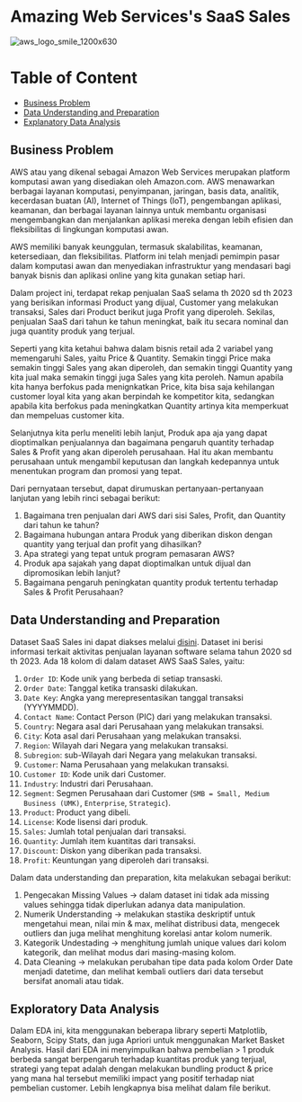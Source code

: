 # **Amazing Web Services's SaaS Sales**

![aws_logo_smile_1200x630](https://github.com/valeriatrisna/AWS-SaaS-Sales-Capstone-2/assets/160201503/67d12361-ab5b-40de-a51c-89852b92cd6a)

# Table of Content
* [Business Problem](https://github.com/valeriatrisna/AWS-SaaS-Sales-Capstone-2/blob/main/README.md#business-problem)
* [Data Understanding and Preparation](https://github.com/valeriatrisna/AWS-SaaS-Sales-Capstone-2/blob/main/README.md#data-understanding-and-preparation)
* [Explanatory Data Analysis](https://github.com/valeriatrisna/AWS-SaaS-Sales-Capstone-2/blob/main/README.md#exploratory-data-analysis)

    
## Business Problem
AWS atau yang dikenal sebagai Amazon Web Services merupakan platform komputasi awan yang disediakan oleh Amazon.com. AWS menawarkan berbagai layanan komputasi, penyimpanan, jaringan, basis data, analitik, kecerdasan buatan (AI), Internet of Things (IoT), pengembangan aplikasi, keamanan, dan berbagai layanan lainnya untuk membantu organisasi mengembangkan dan menjalankan aplikasi mereka dengan lebih efisien dan fleksibilitas di lingkungan komputasi awan.

AWS memiliki banyak keunggulan, termasuk skalabilitas, keamanan, ketersediaan, dan fleksibilitas. Platform ini telah menjadi pemimpin pasar dalam komputasi awan dan menyediakan infrastruktur yang mendasari bagi banyak bisnis dan aplikasi online yang kita gunakan setiap hari. 

Dalam project ini, terdapat rekap penjualan SaaS selama th 2020 sd th 2023 yang berisikan informasi Product yang dijual, Customer yang melakukan transaksi, Sales dari Product berikut juga Profit yang diperoleh. Sekilas, penjualan SaaS dari tahun ke tahun meningkat, baik itu secara nominal dan juga quantity produk yang terjual. 

Seperti yang kita ketahui bahwa dalam bisnis retail ada 2 variabel yang memengaruhi Sales, yaitu Price & Quantity. Semakin tinggi Price maka semakin tinggi Sales yang akan diperoleh, dan semakin tinggi Quantity yang kita jual maka semakin tinggi juga Sales yang kita peroleh. Namun apabila kita hanya berfokus pada menignkatkan Price, kita bisa saja kehilangan customer loyal kita yang akan berpindah ke kompetitor kita, sedangkan apabila kita berfokus pada meningkatkan Quantity artinya kita memperkuat dan mempeluas customer kita.

Selanjutnya kita perlu meneliti lebih lanjut, Produk apa aja yang dapat dioptimalkan penjualannya dan bagaimana pengaruh quantity terhadap Sales & Profit yang akan diperoleh perusahaan. Hal itu akan membantu perusahaan untuk mengambil keputusan dan langkah kedepannya untuk menentukan program dan promosi yang tepat.

Dari pernyataan tersebut, dapat dirumuskan pertanyaan-pertanyaan lanjutan yang lebih rinci sebagai berikut:
1.   Bagaimana tren penjualan dari AWS dari sisi Sales, Profit, dan Quantity dari tahun ke tahun? 
2.   Bagaimana hubungan antara Produk yang diberikan diskon dengan quantity yang terjual dan profit yang dihasilkan?
3.   Apa strategi yang tepat untuk program pemasaran AWS?
3.   Produk apa sajakah yang dapat dioptimalkan untuk dijual dan dipromosikan lebih lanjut?
5.   Bagaimana pengaruh peningkatan quantity produk tertentu terhadap Sales & Profit Perusahaan?

## Data Understanding and Preparation
Dataset SaaS Sales ini dapat diakses melalui [disini](https://www.kaggle.com/datasets/nnthanh101/aws-saas-sales).
Dataset ini berisi informasi terkait aktivitas penjualan layanan software selama tahun 2020 sd th 2023. Ada 18 kolom di dalam dataset AWS SaaS Sales, yaitu:  

1. `Order ID`: Kode unik yang berbeda di setiap transaski.
2. `Order Date`: Tanggal ketika transaski dilakukan. 
3. `Date Key`: Angka yang merepresentasikan tanggal transaksi (YYYYMMDD). 
4. `Contact Name`: Contact Person (PIC) dari yang melakukan transaksi.
5. `Country`: Negara asal dari Perusahaan yang melakukan transaksi. 
6. `City`: Kota asal dari Perusahaan yang melakukan transaksi. 
7. `Region`: Wilayah dari Negara yang melakukan transaksi. 
8. `Subregion`: sub-Wilayah dari Negara yang melakukan transaksi.
9. `Customer`: Nama Perusahaan yang melakukan transaksi. 
10. `Customer ID`: Kode unik dari Customer. 
11. `Industry`: Industri dari Perusahaan. 
12. `Segment`: Segmen Perusahaan dari Customer (`SMB = Small, Medium Business (UMK)`, `Enterprise`, `Strategic`).
13. `Product`: Product yang dibeli. 
14. `License`: Kode lisensi dari produk. 
15. `Sales`: Jumlah total penjualan dari transaksi. 
16. `Quantity`:  Jumlah item kuantitas dari transaksi. 
17. `Discount`: Diskon yang diberikan pada transaksi.
18. `Profit`: Keuntungan yang diperoleh dari transaksi. 

Dalam data understanding dan preparation, kita melakukan sebagai berikut: 
1. Pengecakan Missing Values -> dalam dataset ini tidak ada missing values sehingga tidak diperlukan adanya data manipulation.
2. Numerik Understanding -> melakukan stastika deskriptif untuk mengetahui mean, nilai min & max, melihat distribusi data, mengecek outliers dan juga melihat menghitung korelasi antar kolom numerik.
3. Kategorik Undestading -> menghitung jumlah unique values dari kolom kategorik, dan melihat modus dari masing-masing kolom.
4. Data Cleaning -> melakukan perubahan tipe data pada kolom Order Date menjadi datetime, dan melihat kembali outliers dari data tersebut bersifat anomali atau tidak.  


## Exploratory Data Analysis
Dalam EDA ini, kita menggunakan beberapa library seperti Matplotlib, Seaborn, Scipy Stats, dan juga Apriori untuk menggunakan Market Basket Analysis. Hasil dari EDA ini menyimpulkan bahwa pembelian > 1 produk berbeda sangat berpengaruh terhadap kuantitas produk yang terjual, strategi yang tepat adalah dengan melakukan bundling product & price yang mana hal tersebut memiliki impact yang positif terhadap niat pembelian customer. Lebih lengkapnya bisa melihat dalam file berikut. 



